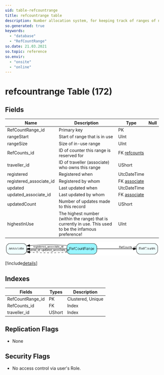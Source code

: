 ```yaml
---
uid: table-refcountrange
title: refcountrange table
description: Number allocation system, for keeping track of ranges of numbers loaned out to travel and satellite databases
so.generated: true
keywords:
  - "database"
  - "RefCountRange"
so.date: 21.03.2021
so.topic: reference
so.envir:
  - "onsite"
  - "online"
---
```


# refcountrange Table (172)

## Fields

| Name | Description | Type | Null |
|------|-------------|------|:----:|
|RefCountRange\_id|Primary key|PK| |
|rangeStart|Start of range that is in use|UInt| |
|rangeSize|Size of in-use range|UInt| |
|RefCounts\_id|ID of counter this range is reserved for|FK [refcounts](refcounts.md)| |
|traveller\_id|ID of traveller (associate) who owns this range|UShort| |
|registered|Registered when|UtcDateTime| |
|registered\_associate\_id|Registered by whom|FK [associate](associate.md)| |
|updated|Last updated when|UtcDateTime| |
|updated\_associate\_id|Last updated by whom|FK [associate](associate.md)| |
|updatedCount|Number of updates made to this record|UShort| |
|highestInUse|The highest number (within the range) that is currently in use. This used to be the infamous preference!|UInt| |


![RefCountRange table relationship diagram](./media/RefCountRange.png)

[!include[details](./includes/RefCountRange.md)]

## Indexes

| Fields | Types | Description |
|--------|-------|-------------|
|RefCountRange\_id |PK |Clustered, Unique |
|RefCounts\_id |FK |Index |
|traveller\_id |UShort |Index |

## Replication Flags

* None

## Security Flags

* No access control via user's Role.

